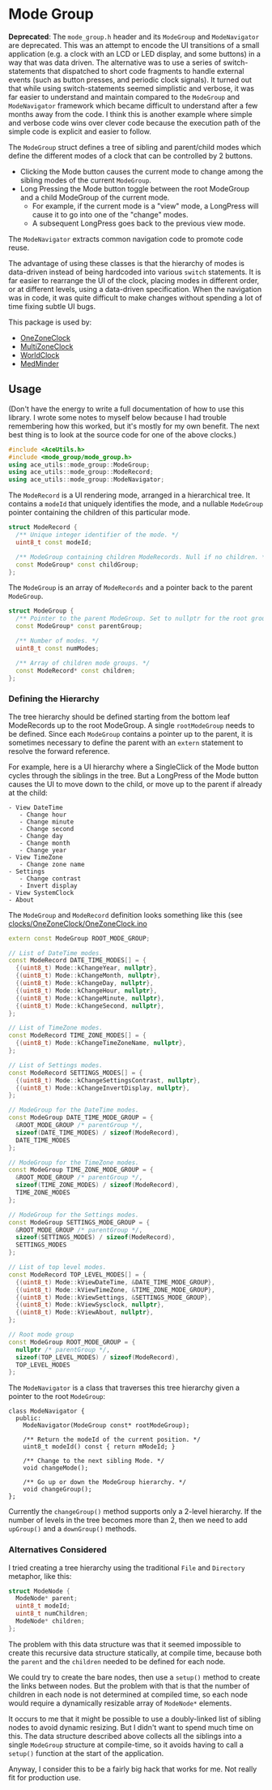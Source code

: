 # Mode Group

**Deprecated**: The `mode_group.h` header and its `ModeGroup` and
`ModeNavigator` are deprecated. This was an attempt to encode the UI transitions
of a small application (e.g. a clock with an LCD or LED display, and some
buttons) in a way that was data driven. The alternative was to use a series of
switch-statements that dispatched to short code fragments to handle external
events (such as button presses, and periodic clock signals). It turned out that
while using switch-statements seemed simplistic and verbose, it was far easier
to understand and maintain compared to the  `ModeGroup` and `ModeNavigator`
framework which became difficult to understand after a few months away from the
code. I think this is another example where simple and verbose code wins over
clever code because the execution path of the simple code is explicit and easier
to follow.

The `ModeGroup` struct defines a tree of sibling and parent/child modes which
define the different modes of a clock that can be controlled by 2 buttons.

* Clicking the Mode button causes the current mode to change among the sibling
  modes of the current `ModeGroup`.
* Long Pressing the Mode button toggle between the root ModeGroup and a
  child ModeGroup of the current mode.
    * For example, if the current mode is a "view" mode, a LongPress will
      cause it to go into one of the "change" modes.
    * A subsequent LongPress goes back to the previous view mode.

The `ModeNavigator` extracts common navigation code to promote code reuse.

The advantage of using these classes is that the hierarchy of modes is
data-driven instead of being hardcoded into various `switch` statements. It is
far easier to rearrange the UI of the clock, placing modes in different order,
or at different levels, using a data-driven specification. When the navigation
was in code, it was quite difficult to make changes without spending a lot of
time fixing subtle UI bugs.

This package is used by:

* [OneZoneClock](https://github.com/bxparks/clocks/tree/master/OneZoneClock)
* [MultiZoneClock](https://github.com/bxparks/clocks/tree/master/MultiZoneClock)
* [WorldClock](https://github.com/bxparks/clocks/tree/master/WorldClock)
* [MedMinder](https://github.com/bxparks/clocks/tree/master/MedMinder)

## Usage

(Don't have the energy to write a full documentation of how to use this library.
I wrote some notes to myself below because I had trouble remembering how this
worked, but it's mostly for my own benefit. The next best thing is to look at
the source code for one of the above clocks.)

```C++
#include <AceUtils.h>
#include <mode_group/mode_group.h>
using ace_utils::mode_group::ModeGroup;
using ace_utils::mode_group::ModeRecord;
using ace_utils::mode_group::ModeNavigator;
```

The `ModeRecord` is a UI rendering mode, arranged in a hierarchical tree. It
contains a `modeId` that uniquely identifies the mode, and a nullable
`ModeGroup` pointer containing the children of this particular mode.

```C++
struct ModeRecord {
  /** Unique integer identifier of the mode. */
  uint8_t const modeId;

  /** ModeGroup containing children ModeRecords. Null if no children. */
  const ModeGroup* const childGroup;
};
```

The `ModeGroup` is an array of `ModeRecords` and a pointer back to the parent
`ModeGroup`.

```C++
struct ModeGroup {
  /** Pointer to the parent ModeGroup. Set to nullptr for the root group. */
  const ModeGroup* const parentGroup;

  /** Number of modes. */
  uint8_t const numModes;

  /** Array of children mode groups. */
  const ModeRecord* const children;
};
```

### Defining the Hierarchy

The tree hierarchy should be defined starting from the bottom leaf ModeRecords
up to the root ModeGroup. A single `rootModeGroup` needs to be defined. Since
each `ModeGroup` contains a pointer up to the parent, it is sometimes necessary
to define the parent with an `extern` statement to resolve the forward
reference.

For example, here is a UI hierarchy where a SingleClick of the Mode button
cycles through the siblings in the tree. But a LongPress of the Mode button
causes the UI to move down to the child, or move up to the parent if already at
the child:
```
- View DateTime
   - Change hour
   - Change minute
   - Change second
   - Change day
   - Change month
   - Change year
- View TimeZone
   - Change zone name
- Settings
   - Change contrast
   - Invert display
- View SystemClock
- About
```

The `ModeGroup` and `ModeRecord` definition looks something like this (see
[clocks/OneZoneClock/OneZoneClock.ino](https://github.com/bxparks/clocks/blob/master/OneZoneClock/OneZoneClock.ino)

```C++
extern const ModeGroup ROOT_MODE_GROUP;

// List of DateTime modes.
const ModeRecord DATE_TIME_MODES[] = {
  {(uint8_t) Mode::kChangeYear, nullptr},
  {(uint8_t) Mode::kChangeMonth, nullptr},
  {(uint8_t) Mode::kChangeDay, nullptr},
  {(uint8_t) Mode::kChangeHour, nullptr},
  {(uint8_t) Mode::kChangeMinute, nullptr},
  {(uint8_t) Mode::kChangeSecond, nullptr},
};

// List of TimeZone modes.
const ModeRecord TIME_ZONE_MODES[] = {
  {(uint8_t) Mode::kChangeTimeZoneName, nullptr},
};

// List of Settings modes.
const ModeRecord SETTINGS_MODES[] = {
  {(uint8_t) Mode::kChangeSettingsContrast, nullptr},
  {(uint8_t) Mode::kChangeInvertDisplay, nullptr},
};

// ModeGroup for the DateTime modes.
const ModeGroup DATE_TIME_MODE_GROUP = {
  &ROOT_MODE_GROUP /* parentGroup */,
  sizeof(DATE_TIME_MODES) / sizeof(ModeRecord),
  DATE_TIME_MODES
};

// ModeGroup for the TimeZone modes.
const ModeGroup TIME_ZONE_MODE_GROUP = {
  &ROOT_MODE_GROUP /* parentGroup */,
  sizeof(TIME_ZONE_MODES) / sizeof(ModeRecord),
  TIME_ZONE_MODES
};

// ModeGroup for the Settings modes.
const ModeGroup SETTINGS_MODE_GROUP = {
  &ROOT_MODE_GROUP /* parentGroup */,
  sizeof(SETTINGS_MODES) / sizeof(ModeRecord),
  SETTINGS_MODES
};

// List of top level modes.
const ModeRecord TOP_LEVEL_MODES[] = {
  {(uint8_t) Mode::kViewDateTime, &DATE_TIME_MODE_GROUP},
  {(uint8_t) Mode::kViewTimeZone, &TIME_ZONE_MODE_GROUP},
  {(uint8_t) Mode::kViewSettings, &SETTINGS_MODE_GROUP},
  {(uint8_t) Mode::kViewSysclock, nullptr},
  {(uint8_t) Mode::kViewAbout, nullptr},
};

// Root mode group
const ModeGroup ROOT_MODE_GROUP = {
  nullptr /* parentGroup */,
  sizeof(TOP_LEVEL_MODES) / sizeof(ModeRecord),
  TOP_LEVEL_MODES
};
```

The `ModeNavigator` is a class that traverses this tree hierarchy given a
pointer to the root `ModeGroup`:

```
class ModeNavigator {
  public:
    ModeNavigator(ModeGroup const* rootModeGroup);

    /** Return the modeId of the current position. */
    uint8_t modeId() const { return mModeId; }

    /** Change to the next sibling Mode. */
    void changeMode();

    /** Go up or down the ModeGroup hierarchy. */
    void changeGroup();
};
```

Currently the `changeGroup()` method supports only a 2-level hierarchy. If the
number of levels in the tree becomes more than 2, then we need to add
`upGroup()` and a `downGroup()` methods.

### Alternatives Considered

I tried creating a tree hierarchy using the traditional `File` and `Directory`
metaphor, like this:

```C++
struct ModeNode {
  ModeNode* parent;
  uint8_t modeId;
  uint8_t numChildren;
  ModeNode* children;
};
```

The problem with this data structure was that it seemed impossible to create
this recursive data structure statically, at compile time, because both the
`parent` and the `children` needed to be defined for each node.

We could try to create the bare nodes, then use a `setup()` method to create the
links between nodes. But the problem with that is that the number of children in
each node is not determined at compiled time, so each node would require a
dynamically resizable array of `ModeNode*` elements.

It occurs to me that it might be possible to use a doubly-linked list of sibling
nodes to avoid dynamic resizing. But I didn't want to spend much time on this.
The data structure described above collects all the siblings into a single
`ModeGroup` structure at compile-time, so it avoids having to call a `setup()`
function at the start of the application.

Anyway, I consider this to be a fairly big hack that works for me. Not really
fit for production use.
